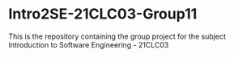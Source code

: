 # Intro2SE-21CLC03-Group11
This is the repository containing the group project for the subject Introduction to Software Engineering - 21CLC03
